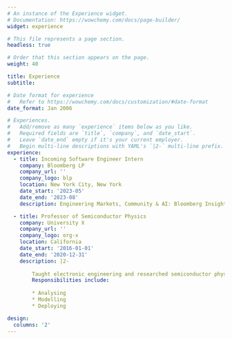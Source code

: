 ```yaml
---
# An instance of the Experience widget.
# Documentation: https://wowchemy.com/docs/page-builder/
widget: experience

# This file represents a page section.
headless: true

# Order that this section appears on the page.
weight: 40

title: Experience
subtitle:

# Date format for experience
#   Refer to https://wowchemy.com/docs/customization/#date-format
date_format: Jan 2006

# Experiences.
#   Add/remove as many `experience` items below as you like.
#   Required fields are `title`, `company`, and `date_start`.
#   Leave `date_end` empty if it's your current employer.
#   Begin multi-line descriptions with YAML's `|2-` multi-line prefix.
experience:
  - title: Incoming Software Engineer Intern
    company: Bloomberg LP
    company_url: ''
    company_logo: blp
    location: New York City, New York
    date_start: '2023-05'
    date_end: '2023-08'
    description: Engineering Markets, Community & AI: Bloomberg Insights Platform as a Service (IPaaS) Framework Team

  - title: Professor of Semiconductor Physics
    company: University X
    company_url: ''
    company_logo: org-x
    location: California
    date_start: '2016-01-01'
    date_end: '2020-12-31'
    description: |2- 
    
        Taught electronic engineering and researched semiconductor physics.
        Responsibilities include:
        
        * Analysing
        * Modelling
        * Deploying

design:
  columns: '2'
---
```

